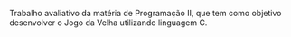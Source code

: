 Trabalho avaliativo da matéria de Programação II, que tem como objetivo desenvolver o Jogo da Velha utilizando linguagem C.